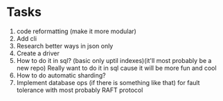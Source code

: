 # Tasks

1. code reformatting (make it more modular)
2. Add cli 
3. Research better ways in json only
4. Create a driver
4. How to do it in sql? (basic only uptil indexes)(it'll most probably be a new repo)
Really want to do it in sql cause it will be more fun and cool
5. How to do automatic sharding?
6. Implement database ops (if there is something like that) for fault tolerance with most probably RAFT protocol
